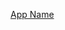 <HTML>
    <BODY>
         <p>
            <a href="ms-windows-store://pdp/?productid=9NRQDPNGZ13Z">App Name</a>
         </p>
    </BODY>
</HTML>
